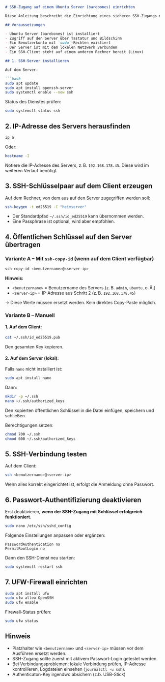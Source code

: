 ````markdown
# SSH-Zugang auf einem Ubuntu Server (barebones) einrichten

Diese Anleitung beschreibt die Einrichtung eines sicheren SSH-Zugangs mit Schlüssel-Authentifizierung auf einem frisch installierten Ubuntu Server ohne vorinstallierte Werkzeuge.

## Voraussetzungen

- Ubuntu Server (barebones) ist installiert
- Zugriff auf den Server über Tastatur und Bildschirm
- Ein Benutzerkonto mit `sudo`-Rechten existiert
- Der Server ist mit dem lokalen Netzwerk verbunden
- Ein SSH-Client steht auf einem anderen Rechner bereit (Linux)

## 1. SSH-Server installieren

Auf dem Server:

```bash
sudo apt update
sudo apt install openssh-server
sudo systemctl enable --now ssh
````

Status des Dienstes prüfen:

```bash
sudo systemctl status ssh
```

## 2. IP-Adresse des Servers herausfinden

```bash
ip a
```

Oder:

```bash
hostname -I
```

Notiere die IP-Adresse des Servers, z. B. `192.168.178.45`. Diese wird im weiteren Verlauf benötigt.

## 3. SSH-Schlüsselpaar auf dem Client erzeugen

Auf dem Rechner, von dem aus auf den Server zugegriffen werden soll:

```bash
ssh-keygen -t ed25519 -C "heimserver"
```

* Der Standardpfad `~/.ssh/id_ed25519` kann übernommen werden.
* Eine Passphrase ist optional, wird aber empfohlen.

## 4. Öffentlichen Schlüssel auf den Server übertragen

### Variante A – Mit `ssh-copy-id` (wenn auf dem Client verfügbar)

```bash
ssh-copy-id <benutzername>@<server-ip>
```

**Hinweis:**

* `<benutzername>` = Benutzername des Servers (z. B. `admin`, `ubuntu`, o. Ä.)
* `<server-ip>` = IP-Adresse aus Schritt 2 (z. B. `192.168.178.45`)

→ Diese Werte müssen ersetzt werden. Kein direktes Copy-Paste möglich.

### Variante B – Manuell

#### 1. Auf dem Client:

```bash
cat ~/.ssh/id_ed25519.pub
```

Den gesamten Key kopieren.

#### 2. Auf dem Server (lokal):

Falls `nano` nicht installiert ist:

```bash
sudo apt install nano
```

Dann:

```bash
mkdir -p ~/.ssh
nano ~/.ssh/authorized_keys
```

Den kopierten öffentlichen Schlüssel in die Datei einfügen, speichern und schließen.

Berechtigungen setzen:

```bash
chmod 700 ~/.ssh
chmod 600 ~/.ssh/authorized_keys
```

## 5. SSH-Verbindung testen

Auf dem Client:

```bash
ssh <benutzername>@<server-ip>
```

Wenn alles korrekt eingerichtet ist, erfolgt die Anmeldung ohne Passwort.

## 6. Passwort-Authentifizierung deaktivieren 

Erst deaktivieren, **wenn der SSH-Zugang mit Schlüssel erfolgreich funktioniert**.

```bash
sudo nano /etc/ssh/sshd_config
```

Folgende Einstellungen anpassen oder ergänzen:

```text
PasswordAuthentication no
PermitRootLogin no
```

Dann den SSH-Dienst neu starten:

```bash
sudo systemctl restart ssh
```

## 7. UFW-Firewall einrichten

```bash
sudo apt install ufw
sudo ufw allow OpenSSH
sudo ufw enable
```

Firewall-Status prüfen:

```bash
sudo ufw status
```

## Hinweis

* Platzhalter wie `<benutzername>` und `<server-ip>` müssen vor dem Ausführen ersetzt werden.
* SSH-Zugang sollte zuerst mit aktivem Passwort-Login getestet werden.
* Bei Verbindungsproblemen: lokale Verbindung prüfen, IP-Adresse kontrollieren, Logdateien einsehen (`journalctl -u ssh`).
* Authenticaton-Key irgendwo absichern (z.b. USB-Stick)

